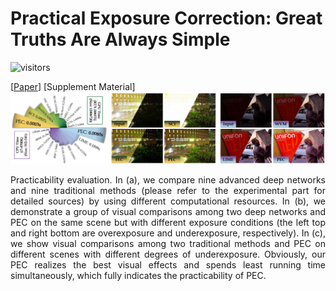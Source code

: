 # Practical Exposure Correction: Great Truths Are Always Simple
![visitors](https://visitor-badge.glitch.me/badge?page_id=vis-opt-group/PEC) 

[[Paper](https://openaccess.thecvf.com/content/CVPR2022/html/Ma_Toward_Fast_Flexible_and_Robust_Low-Light_Image_Enhancement_CVPR_2022_paper.html)] [Supplement Material]
<img src="Figs/Fig1.png" width="900px"/>
<p style="text-align:justify"> Practicability evaluation. In (a), we compare nine advanced deep networks and nine traditional methods (please refer to the experimental part for detailed sources) by using different computational resources. In (b), we demonstrate a group of visual comparisons among two deep networks and PEC on the same scene but with different exposure conditions (the left top and right bottom are overexposure and underexposure, respectively). In (c), we show visual comparisons among two traditional methods and PEC on different scenes with different degrees of underexposure. Obviously, our PEC realizes the best visual effects and spends least running time simultaneously, which fully indicates the practicability of PEC.</p>

